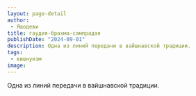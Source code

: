 ```yaml
---
layout: page-detail
author:
 - Яшодеви
title: гаудия-брахма-сампрадая
publishDate: "2024-09-01"
description: Одна из линий передачи в вайшнавской традиции.
tags:
 - вишнуизм
image: 
---
```


Одна из линий передачи в вайшнавской традиции.

